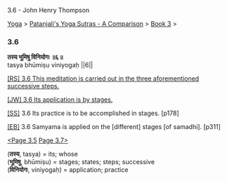 3.6 - John Henry Thompson 

[Yoga](../../../yoga.md)‎ > ‎[Patanjali's Yoga Sutras - A Comparison](../../patanjani.md)‎ > ‎[Book 3](../book-3.md)‎ > ‎

### 3.6

**तस्य भूमिषु विनियोगः ॥६॥**  
tasya bhūmiṣu viniyogaḥ ||6||  
  
  
[\[RS\] 3.6 This meditation is carried out in the three aforementioned successive steps.](http://www.ashtangayoga.info/philosophy/yoga-sutra-patanjali/chapter-3/item/tasya-bhumishu-viniyogah-6/)  
  
[\[JW\] 3.6 Its application is by stages.](http://books.google.com/books?id=YzFImjtOxUwC&pg=PA206&ci=159%2C622%2C547%2C29&source=bookclip)  
  
[\[SS\]](http://www.amazon.com/Yoga-Sutras-Patanjali-Commentary-Satchidananda/dp/0932040381) 3.6 Its practice is to be accomplished in stages. \[p178\]  
  
[\[EB\]](http://www.amazon.com/Yoga-Sutras-Patanjali-Translation-Commentary/dp/0865477361/ref=sr_1_1?ie=UTF8&s=books&qid=1250508322&sr=1-1) 3.6 Samyama is applied on the \[different\] stages \[of samadhi\]. \[p311\]  
  
  
[<Page 3.5](35.md)  [Page 3.7>](37.md)  
  
  

(**तस्य**, tasya) = its; whose  
(**भूमिषु**, bhūmiṣu) = stages; states; steps; successive  
(**विनियोगः**, viniyogaḥ) = application; practice


